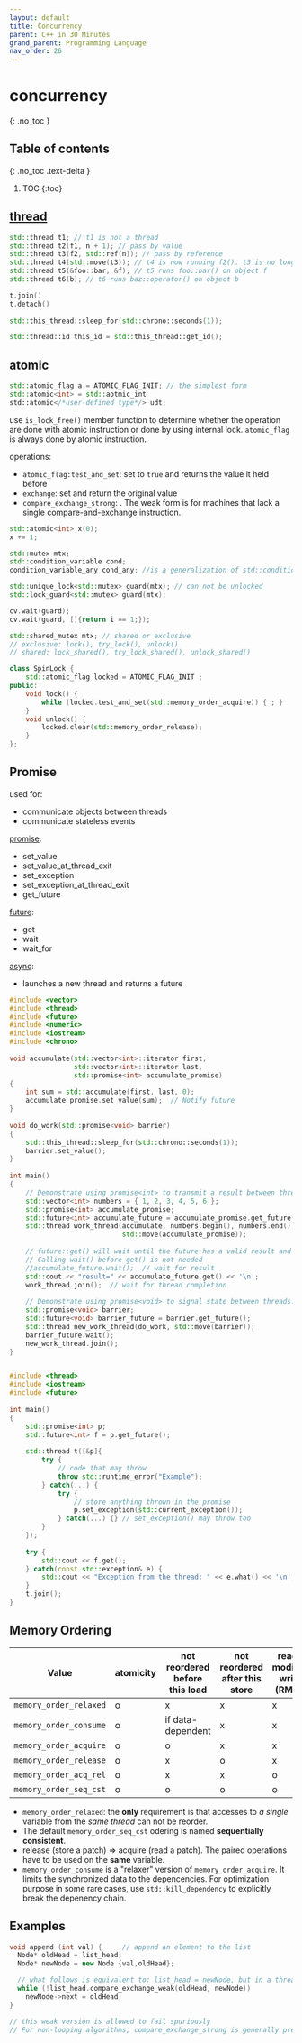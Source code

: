 ```yaml
---
layout: default
title: Concurrency
parent: C++ in 30 Minutes
grand_parent: Programming Language
nav_order: 26
---
```


# concurrency
{: .no_toc }

## Table of contents
{: .no_toc .text-delta }

1. TOC
{:toc}

## [thread](https://en.cppreference.com/w/cpp/thread/thread/thread)

```c++
std::thread t1; // t1 is not a thread
std::thread t2(f1, n + 1); // pass by value
std::thread t3(f2, std::ref(n)); // pass by reference
std::thread t4(std::move(t3)); // t4 is now running f2(). t3 is no longer a thread
std::thread t5(&foo::bar, &f); // t5 runs foo::bar() on object f
std::thread t6(b); // t6 runs baz::operator() on object b

t.join()
t.detach()
  
std::this_thread::sleep_for(std::chrono::seconds(1));

std::thread::id this_id = std::this_thread::get_id();
```

## atomic

```c++
std::atomic_flag a = ATOMIC_FLAG_INIT; // the simplest form
std::atomic<int> = std::aotmic_int
std::atomic</*user-defined type*/> udt;
```

use `is_lock_free()` member function to determine whether the operation are done with atomic instruction or done by using internal lock. `atomic_flag` is always done by atomic instruction.

operations:

- `atomic_flag:test_and_set`: set to `true` and returns the value it held before
- `exchange`: set and return the original value
- `compare_exchange_strong`: . The weak form is for machines that lack a single compare-and-exchange instruction.

```c++
std::atomic<int> x(0);
x += 1;

std::mutex mtx;
std::condition_variable cond;
condition_variable_any cond_any; //is a generalization of std::condition_variable. Whereas std::condition_variable works only on std::unique_lock<std::mutex>, condition_variable_any can operate on any lock that meets the BasicLockable requirements.

std::unique_lock<std::mutex> guard(mtx); // can not be unlocked
std::lock_guard<std::mutex> guard(mtx);

cv.wait(guard);
cv.wait(guard, []{return i == 1;});

std::shared_mutex mtx; // shared or exclusive
// exclusive: lock(), try_lock(), unlock()
// shared: lock_shared(), try_lock_shared(), unlock_shared()
```

```c++
class SpinLock {
    std::atomic_flag locked = ATOMIC_FLAG_INIT ;
public:
    void lock() {
        while (locked.test_and_set(std::memory_order_acquire)) { ; }
    }
    void unlock() {
        locked.clear(std::memory_order_release);
    }
};
```

## Promise

used for:

- communicate objects between threads
- communicate stateless events

[promise](https://en.cppreference.com/w/cpp/thread/promise):

- set_value
- set_value_at_thread_exit
- set_exception
- set_exception_at_thread_exit
- get_future

[future](https://en.cppreference.com/w/cpp/thread/future):

- get
- wait
- wait_for

[async](https://en.cppreference.com/w/cpp/thread/async):

- launches a new thread and returns a future

```c++
#include <vector>
#include <thread>
#include <future>
#include <numeric>
#include <iostream>
#include <chrono>
 
void accumulate(std::vector<int>::iterator first,
                std::vector<int>::iterator last,
                std::promise<int> accumulate_promise)
{
    int sum = std::accumulate(first, last, 0);
    accumulate_promise.set_value(sum);  // Notify future
}
 
void do_work(std::promise<void> barrier)
{
    std::this_thread::sleep_for(std::chrono::seconds(1));
    barrier.set_value();
}
 
int main()
{
    // Demonstrate using promise<int> to transmit a result between threads.
    std::vector<int> numbers = { 1, 2, 3, 4, 5, 6 };
    std::promise<int> accumulate_promise;
    std::future<int> accumulate_future = accumulate_promise.get_future();
    std::thread work_thread(accumulate, numbers.begin(), numbers.end(),
                            std::move(accumulate_promise));
 
    // future::get() will wait until the future has a valid result and retrieves it.
    // Calling wait() before get() is not needed
    //accumulate_future.wait();  // wait for result
    std::cout << "result=" << accumulate_future.get() << '\n';
    work_thread.join();  // wait for thread completion
 
    // Demonstrate using promise<void> to signal state between threads.
    std::promise<void> barrier;
    std::future<void> barrier_future = barrier.get_future();
    std::thread new_work_thread(do_work, std::move(barrier));
    barrier_future.wait();
    new_work_thread.join();
}


#include <thread>
#include <iostream>
#include <future>
 
int main()
{
    std::promise<int> p;
    std::future<int> f = p.get_future();
 
    std::thread t([&p]{
        try {
            // code that may throw
            throw std::runtime_error("Example");
        } catch(...) {
            try {
                // store anything thrown in the promise
                p.set_exception(std::current_exception());
            } catch(...) {} // set_exception() may throw too
        }
    });
 
    try {
        std::cout << f.get();
    } catch(const std::exception& e) {
        std::cout << "Exception from the thread: " << e.what() << '\n';
    }
    t.join();
}
```

## Memory Ordering

| Value                  | atomicity | not reordered before this load | not reordered after this store | read-modify-write (RMW) |
| ---------------------- | --------- | ------------------------------ | ------------------------------ | ----------------------- |
| `memory_order_relaxed` | o         | x                              | x                              | x                       |
| `memory_order_consume` | o         | if data-dependent              | x                              | x                       |
| `memory_order_acquire` | o         | o                              | x                              | x                       |
| `memory_order_release` | o         | x                              | o                              | x                       |
| `memory_order_acq_rel` | o         | x                              | x                              | o                       |
| `memory_order_seq_cst` | o         | o                              | o                              | o                       |

- `memory_order_relaxed`: the **only** requirement is that accesses to *a single* variable from the *same thread* can not be reorder.
- The default `memory_order_seq_cst` odering is named **sequentially consistent**.
- release (store a patch) => acquire (read a patch). The paired operations have to be used on the **same** variable.
- `memory_order_consume` is a "relaxer" version of `memory_order_acquire`. It limits the synchronized data to the depencencies. For optimization purpose in some rare cases, use `std::kill_dependency` to explicitly break the depenency chain.

## Examples

```c++
void append (int val) {     // append an element to the list
  Node* oldHead = list_head;
  Node* newNode = new Node {val,oldHead};

  // what follows is equivalent to: list_head = newNode, but in a thread-safe way:
  while (!list_head.compare_exchange_weak(oldHead, newNode))
    newNode->next = oldHead;
}

// this weak version is allowed to fail spuriously 
// For non-looping algorithms, compare_exchange_strong is generally preferred.

```


